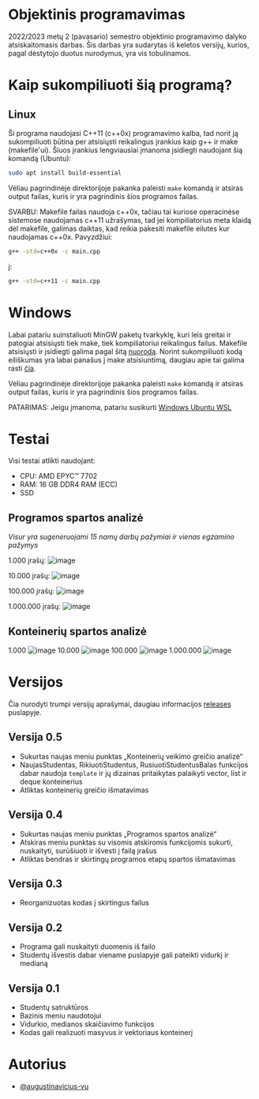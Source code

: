 # Objektinis programavimas
2022/2023 metų 2 (pavasario) semestro objektinio programavimo dalyko atsiskaitomasis darbas. Šis darbas yra sudarytas iš keletos versijų, kurios, pagal dėstytojo duotus nurodymus, yra vis tobulinamos.

# Kaip sukompiliuoti šią programą?
## Linux
Ši programa naudojasi C++11 (c++0x) programavimo kalba, tad norit ją sukompiliuoti būtina per atsisiųsti reikalingus įrankius kaip g++ ir make (makefile'ui). Šiuos įrankius lengviausiai įmanoma įsidiegti naudojant šią komandą (Ubuntu):

```bash
sudo apt install build-essential  
```

Vėliau pagrindinėje direktorijoje pakanka paleisti `make` komandą ir atsiras output failas, kuris ir yra pagrindinis šios programos failas.

SVARBU: Makefile failas naudoja c++0x, tačiau tai kuriose operacinėse sistemose naudojamas c++11 užrašymas, tad jei kompiliatorius meta klaidą dėl makefile, galimas daiktas, kad reikia pakesiti makefile eilutes kur naudojamas c++0x. Pavyzdžiui:

```bash
g++ -std=c++0x -c main.cpp
```

į:

```bash
g++ -std=c++11 -c main.cpp
```

# Windows
Labai patariu suinstaliuoti MinGW paketų tvarkyklę, kuri leis greitai ir patogiai atsisiųsti tiek make, tiek kompiliatoriui reikalingus failus. Makefile atsisiųsti ir įsidiegti galima pagal šitą [nuorodą](https://linuxhint.com/run-makefile-windows/). Norint sukompiliuoti kodą eiliškumas yra labai panašus į make atsisiuntimą, daugiau apie tai galima rasti [čia](https://www.ics.uci.edu/~pattis/common/handouts/mingweclipse/mingw.html).

Vėliau pagrindinėje direktorijoje pakanka paleisti `make` komandą ir atsiras output failas, kuris ir yra pagrindinis šios programos failas.

PATARIMAS: Jeigu įmanoma, patariu susikurti [Windows Ubuntu WSL](https://learn.microsoft.com/en-us/windows/wsl/install)

# Testai
Visi testai atlikti naudojant:
- CPU: AMD EPYC™ 7702
- RAM: 16 GB DDR4 RAM (ECC)
- SSD

## Programos spartos analizė
_Visur yra sugeneruojami 15 namų darbų pažymiai ir vienas egzamino pažymys_

1.000 įrašų:
![image](https://github.com/augustinavicius-vu/obj-prog/assets/101087475/f3d670c9-fba4-4da2-8ef7-f5d20fc5d704)

10.000 įrašų:
![image](https://github.com/augustinavicius-vu/obj-prog/assets/101087475/13b7fee6-0c14-431e-b34b-1177358e115e)

100.000 įrašų:
![image](https://github.com/augustinavicius-vu/obj-prog/assets/101087475/797aadc0-89ec-4e50-a847-43453dbcd21e)

1.000.000 įrašų:
![image](https://github.com/augustinavicius-vu/obj-prog/assets/101087475/adf7df7f-5acf-4789-abd1-dd7a490ee43d)

## Konteinerių spartos analizė
1.000
![image](https://github.com/augustinavicius-vu/obj-prog/assets/101087475/95df444a-3114-4eb0-b215-c43721eb941b)
10.000
![image](https://github.com/augustinavicius-vu/obj-prog/assets/101087475/bc792437-6d09-423c-bcfc-bcc7a3724417)
100.000
![image](https://github.com/augustinavicius-vu/obj-prog/assets/101087475/68c6c380-760d-40a6-a837-6c5d8e204ae9)
1.000.000
![image](https://github.com/augustinavicius-vu/obj-prog/assets/101087475/f56abda7-3595-4a9b-8174-4485d45bea26)

# Versijos
Čia nurodyti trumpi versijų aprašymai, daugiau informacijos [releases](https://github.com/augustinavicius-vu/obj-prog/releases) puslapyje.
## Versija 0.5
- Sukurtas naujas meniu punktas „Konteinerių veikimo greičio analizė“
- NaujasStudentas, RikiuotiStudentus, RusiuotiStudentusBalas funkcijos dabar naudoja `template` ir jų dizainas pritaikytas palaikyti vector, list ir deque konteinerius
- Atliktas konteinerių greičio išmatavimas

## Versija 0.4
- Sukurtas naujas meniu punktas „Programos spartos analizė“
- Atskiras meniu punktas su visomis atskiromis funkcijomis sukurti, nuskaityti, surūšiuoti ir išvesti į failą įrašus
- Atliktas bendras ir skirtingų programos etapų spartos išmatavimas

## Versija 0.3
- Reorganizuotas kodas į skirtingus failus

## Versija 0.2
- Programa gali nuskaityti duomenis iš failo
- Studentų išvestis dabar viename puslapyje gali pateikti vidurkį ir medianą

## Versija 0.1
- Studentų satruktūros
- Bazinis meniu naudotojui
- Vidurkio, medianos skaičiavimo funkcijos
- Kodas gali realizuoti masyvus ir vektoriaus konteinerį

# Autorius
- [@augustinavicius-vu](https://www.github.com/augustinavicius-vu)
